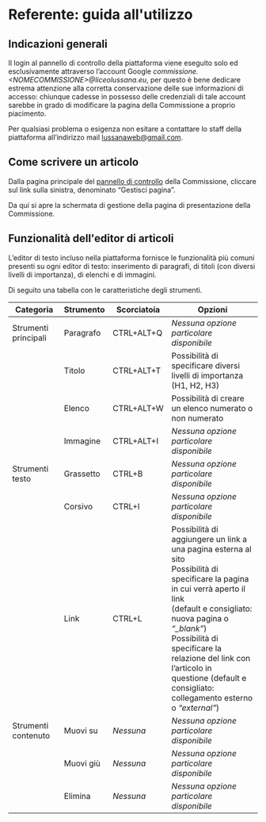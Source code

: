 # Referente: guida all'utilizzo

## Indicazioni generali

Il login al pannello di controllo della piattaforma viene eseguito solo ed esclusivamente attraverso l’account Google _commissione.\<NOMECOMMISSIONE\>@liceolussana.eu_, per questo è bene dedicare estrema attenzione alla corretta conservazione delle sue informazioni di accesso: chiunque cadesse in possesso delle credenziali di tale account sarebbe in grado di modificare la pagina della Commissione a proprio piacimento.

Per qualsiasi problema o esigenza non esitare a contattare lo staff della piattaforma all’indirizzo mail lussanaweb@gmail.com.

## Come scrivere un articolo

Dalla pagina principale del [pannello di controllo](referente) della Commissione, cliccare sul link sulla sinistra, denominato “Gestisci pagina”.

Da qui si apre la schermata di gestione della pagina di presentazione della Commissione.

## Funzionalità dell'editor di articoli

L’editor di testo incluso nella piattaforma fornisce le funzionalità più comuni presenti su ogni editor di testo: inserimento di paragrafi, di titoli (con diversi livelli di importanza), di elenchi e di immagini.

Di seguito una tabella con le caratteristiche degli strumenti.

| **Categoria**        | **Strumento** | **Scorciatoia** | **Opzioni**                                                                                                      |
| -------------------- | ------------- | --------------- | ---------------------------------------------------------------------------------------------------------------- |
| Strumenti principali | Paragrafo     | CTRL+ALT+Q      | _Nessuna opzione particolare disponibile_                                                                        |
|                      | Titolo        | CTRL+ALT+T      | Possibilità di specificare diversi livelli di importanza (H1, H2, H3)                                            |
|                      | Elenco        | CTRL+ALT+W      | Possibilità di creare un elenco numerato o non numerato                                                          |
|                      | Immagine      | CTRL+ALT+I      | _Nessuna opzione particolare disponibile_ |
| Strumenti testo      | Grassetto     | CTRL+B          | _Nessuna opzione particolare disponibile_                                                                        |
|                      | Corsivo       | CTRL+I          | _Nessuna opzione particolare disponibile_                                                                        |
|                      | Link          | CTRL+L          | Possibilità di aggiungere un link a una pagina esterna al sito <br /> Possibilità di specificare la pagina in cui verrà aperto il link <br /> (default e consigliato: nuova pagina o _“\_blank”_) <br/> Possibilità di specificare la relazione del link con l’articolo in <br /> questione (default e consigliato: collegamento esterno o _“external”_) |
| Strumenti contenuto  | Muovi su      | _Nessuna_       | _Nessuna opzione particolare disponibile_                                                                        |
|                      | Muovi giù     | _Nessuna_       | _Nessuna opzione particolare disponibile_                                                                        |
|                      | Elimina       | _Nessuna_       | _Nessuna opzione particolare disponibile_                                                                        |
